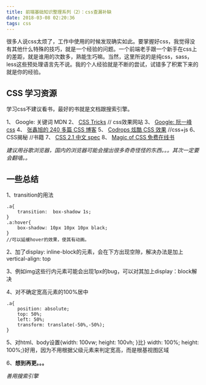 ```yaml
---
title: 前端基础知识整理系列（2）：css查漏补缺
date: 2018-03-08 02:20:36
tags: css
---
```

很多人说css太烦了，工作中使用的时候发现确实如此。要掌握好css，我觉得没有其他什么特殊的技巧，就是一个经验的问题。一个前端老手跟一个新手在css上的差距，就是谁用的次数多，熟能生巧嘛。当然，这里所说的是纯css，sass，less这些预处理语言先不说。我的个人经验就是不断的尝试，试错多了积累下来的就是你的经验。

## CSS 学习资源

学习css不建议看书，最好的书就是文档跟搜索引擎。

  1、 Google: 关键词 MDN
  2、 [CSS Tricks](https://css-tricks.com/)  // css效果网站
  3、 [Google: 阮一峰 css](https://www.google.com/search?q=%E9%98%AE%E4%B8%80%E5%B3%B0+css)
  4、 [张鑫旭的 240 多篇 CSS 博客](http://www.zhangxinxu.com/wordpress/category/css/page/25/)
  5、 [Codrops 炫酷 CSS 效果](https://tympanus.net/codrops/category/playground/)  //css+js
  6、 CSS揭秘  //书籍
  7、 [CSS 2.1 中文 spec](http://cndevdocs.com/)
  8、 [Magic of CSS 免费在线书](http://adamschwartz.co/magic-of-css/)

*建议用谷歌浏览器，国内的浏览器可能会搜出很多奇奇怪怪的东西。。。其次一定要会翻墙。。*

## 一些总结

1、transition的用法

```
.a{
    transition:  box-shadow 1s;
}
.a:hover{
    box-shadow: 10px 10px 10px black;
}
//可以延缓hover的效果，使其有动画。
```

2、加了display: inline-block的元素，会在下方出现空隙，解决办法是加上vertical-align: top

3、例如img这些行内元素可能会出现1px的bug，可以对其加上display：block解决

4、对不确定宽高元素的100%居中

```
.a{
    position: absolute;
    top: 50%;
    left: 50%;
    transform: translate(-50%,-50%);
}
```

5、对html、body设置{width: 100vw; height: 100vh; }比} width: 100%; height: 100%;}好用，因为不用根据父级元素来判定宽高，而是根基视图区域

6、**想到再更。。。**

*善用搜索引擎*